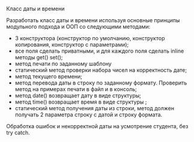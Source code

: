 Класс даты и времени

Разработать класс даты и времени используя основные принципы модульного подхода и ООП со
следующими методами:
- 3 конструктора (конструктор по умолчанию, конструктор копирования, конструктор с
параметрами);
- все поля сделать приватными, и для каждого поля сделать inline методы get() set();
- метод печати по заданному шаблону
- статический метод проверки набора чисел на корректность дате;
- метод текущего времени;
- метод перевода даты в строку по заданному формату. Проверить метод на примерах
печати в файл и в консоль;
- метод date() возвращает дату в виде структуры;
- метод time() возвращает время в виде структуры ;
- статический метод получения даты из строки, метод должен получать 2 параметра строку
с датой и строку формата.

Обработка ошибок и некорректной даты на усмотрение студента, без try catch.